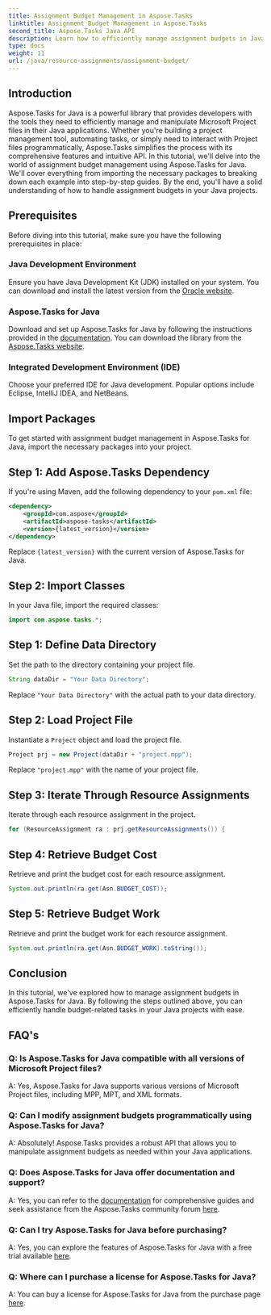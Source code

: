 ```yaml
---
title: Assignment Budget Management in Aspose.Tasks
linktitle: Assignment Budget Management in Aspose.Tasks
second_title: Aspose.Tasks Java API
description: Learn how to efficiently manage assignment budgets in Java using Aspose.Tasks, a powerful library for Microsoft Project file manipulation.
type: docs
weight: 11
url: /java/resource-assignments/assignment-budget/
---
```

## Introduction
Aspose.Tasks for Java is a powerful library that provides developers with the tools they need to efficiently manage and manipulate Microsoft Project files in their Java applications. Whether you're building a project management tool, automating tasks, or simply need to interact with Project files programmatically, Aspose.Tasks simplifies the process with its comprehensive features and intuitive API.
In this tutorial, we'll delve into the world of assignment budget management using Aspose.Tasks for Java. We'll cover everything from importing the necessary packages to breaking down each example into step-by-step guides. By the end, you'll have a solid understanding of how to handle assignment budgets in your Java projects.
## Prerequisites
Before diving into this tutorial, make sure you have the following prerequisites in place:
### Java Development Environment
Ensure you have Java Development Kit (JDK) installed on your system. You can download and install the latest version from the [Oracle website](https://www.oracle.com/java/technologies/javase-jdk11-downloads.html).
### Aspose.Tasks for Java
Download and set up Aspose.Tasks for Java by following the instructions provided in the [documentation](https://reference.aspose.com/tasks/java/). You can download the library from the [Aspose.Tasks website](https://releases.aspose.com/tasks/java/).
### Integrated Development Environment (IDE)
Choose your preferred IDE for Java development. Popular options include Eclipse, IntelliJ IDEA, and NetBeans.
## Import Packages
To get started with assignment budget management in Aspose.Tasks for Java, import the necessary packages into your project.
## Step 1: Add Aspose.Tasks Dependency
If you're using Maven, add the following dependency to your `pom.xml` file:
```xml
<dependency>
    <groupId>com.aspose</groupId>
    <artifactId>aspose-tasks</artifactId>
    <version>{latest_version}</version>
</dependency>
```
Replace `{latest_version}` with the current version of Aspose.Tasks for Java.
## Step 2: Import Classes
In your Java file, import the required classes:
```java
import com.aspose.tasks.*;
```

## Step 1: Define Data Directory
Set the path to the directory containing your project file.
```java
String dataDir = "Your Data Directory";
```
Replace `"Your Data Directory"` with the actual path to your data directory.
## Step 2: Load Project File
Instantiate a `Project` object and load the project file.
```java
Project prj = new Project(dataDir + "project.mpp");
```
Replace `"project.mpp"` with the name of your project file.
## Step 3: Iterate Through Resource Assignments
Iterate through each resource assignment in the project.
```java
for (ResourceAssignment ra : prj.getResourceAssignments()) {
```
## Step 4: Retrieve Budget Cost
Retrieve and print the budget cost for each resource assignment.
```java
System.out.println(ra.get(Asn.BUDGET_COST));
```
## Step 5: Retrieve Budget Work
Retrieve and print the budget work for each resource assignment.
```java
System.out.println(ra.get(Asn.BUDGET_WORK).toString());
```
## Conclusion
In this tutorial, we've explored how to manage assignment budgets in Aspose.Tasks for Java. By following the steps outlined above, you can efficiently handle budget-related tasks in your Java projects with ease.
## FAQ's
### Q: Is Aspose.Tasks for Java compatible with all versions of Microsoft Project files?
A: Yes, Aspose.Tasks for Java supports various versions of Microsoft Project files, including MPP, MPT, and XML formats.
### Q: Can I modify assignment budgets programmatically using Aspose.Tasks for Java?
A: Absolutely! Aspose.Tasks provides a robust API that allows you to manipulate assignment budgets as needed within your Java applications.
### Q: Does Aspose.Tasks for Java offer documentation and support?
A: Yes, you can refer to the [documentation](https://reference.aspose.com/tasks/java/) for comprehensive guides and seek assistance from the Aspose.Tasks community forum [here](https://forum.aspose.com/c/tasks/15).
### Q: Can I try Aspose.Tasks for Java before purchasing?
A: Yes, you can explore the features of Aspose.Tasks for Java with a free trial available [here](https://releases.aspose.com/).
### Q: Where can I purchase a license for Aspose.Tasks for Java?
A: You can buy a license for Aspose.Tasks for Java from the purchase page [here](https://purchase.aspose.com/buy).
